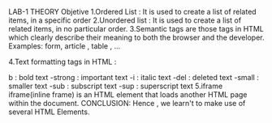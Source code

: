 LAB-1
THEORY
Objetive
1.Ordered List :
It is used to create a list of related items, in a specific order
2.Unordered list :
It is used to create a list of related items, in no particular order.
3.Semantic tags are those tags in HTML which clearly describe their meaning to both the browser and the developer. Examples: form, article , table , ...

4.Text formatting tags in HTML :

b : bold text
-strong : important text
-i : italic text
-del : deleted text
-small : smaller text -sub : subscript text
-sup : superscript text
5.iframe
iframe(inline frame) is an HTML element that loads another HTML page within the document.
CONCLUSION:
Hence , we learn't to make use of several HTML Elements.